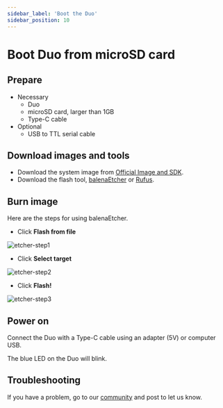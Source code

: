 ```yaml
---
sidebar_label: 'Boot the Duo'
sidebar_position: 10
---
```


# Boot Duo from microSD card

## Prepare

- Necessary
  - Duo
  - microSD card, larger than 1GB
  - Type-C cable
- Optional
  - USB to TTL serial cable

## Download images and tools

- Download the system image from [Official Image and SDK](https://milkv.io/docs/duo/resources/image-sdk).
- Download the flash tool, [balenaEtcher](https://etcher.balena.io/) or [Rufus](https://rufus.ie/en/).

## Burn image

Here are the steps for using balenaEtcher.

- Click **Flash from file**

![etcher-step1](/docs/duo/etcher-step1.png)

- Click **Select target**

![etcher-step2](/docs/duo/etcher-step2.png)

- Click **Flash!**

![etcher-step3](/docs/duo/etcher-step3.png)

## Power on

Connect the Duo with a Type-C cable using an adapter (5V) or computer USB.

The blue LED on the Duo will blink.

## Troubleshooting

If you have a problem, go to our [community](https://community.milkv.io/) and post to let us know.
